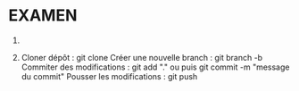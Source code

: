 # EXAMEN

1. 

2. Cloner dépôt : git clone <url https ou ssh>
Créer une nouvelle branch : git branch -b <nom de la branch>
Commiter des modifications : git add "." ou <nom du fichier> puis git commit -m "message du commit"
Pousser les modifications : git push